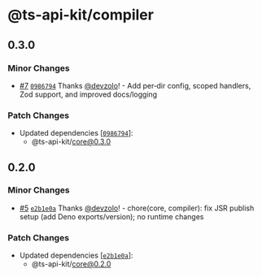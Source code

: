 # @ts-api-kit/compiler

## 0.3.0

### Minor Changes

- [#7](https://github.com/ts-api-kit/ts-api-kit/pull/7) [`0986794`](https://github.com/ts-api-kit/ts-api-kit/commit/09867940d8b548e06253ef24c078697727384f4a) Thanks [@devzolo](https://github.com/devzolo)! - Add per‑dir config, scoped handlers, Zod support, and improved docs/logging

### Patch Changes

- Updated dependencies [[`0986794`](https://github.com/ts-api-kit/ts-api-kit/commit/09867940d8b548e06253ef24c078697727384f4a)]:
  - @ts-api-kit/core@0.3.0

## 0.2.0

### Minor Changes

- [#5](https://github.com/ts-api-kit/ts-api-kit/pull/5) [`e2b1e0a`](https://github.com/ts-api-kit/ts-api-kit/commit/e2b1e0a44c8f1b1b99dbe1f0e0a92728f4de3fa0) Thanks [@devzolo](https://github.com/devzolo)! - chore(core, compiler): fix JSR publish setup (add Deno exports/version); no runtime changes

### Patch Changes

- Updated dependencies [[`e2b1e0a`](https://github.com/ts-api-kit/ts-api-kit/commit/e2b1e0a44c8f1b1b99dbe1f0e0a92728f4de3fa0)]:
  - @ts-api-kit/core@0.2.0
